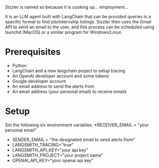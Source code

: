 Sizzler is named so because it is cooking up... employment...

It is an LLM agent built with LangChain that can be provided queries in a specific format to find job/internship listings. Sizzler then uses the Gmail API to send an email to the user, and this process can be scheduled using launchd (MacOS) or a similar program for Windows/Linux.

# Prerequisites
* Python
* LangChain and a new langchain project to setup tracing
* An OpenAI developer account and some tokens
* Google developer account
* An email address to send the alerts from
* An email address (your personal email) to receive emails
# Setup 
Set the following six environment variables:
  *RECEIVER_EMAIL = "your personal email"
  * SENDER_EMAIL = "the designated email to send alerts from"
  * LANGSMITH_TRACING="true"
  * LANGSMITH_API_KEY="your api key"
  * LANGSMITH_PROJECT="your project name"
  * OPENAI_API_KEY="your openai api key"

